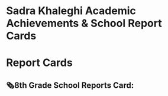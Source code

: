 # Sadra Khaleghi Academic Achievements & School Report Cards
# Report Cards
## 🗞8th Grade School Reports Card: 
